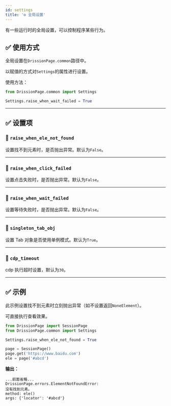 ```yaml
---
id: settings
title: '⚙️ 全局设置'
---
```


有一些运行时的全局设置，可以控制程序某些行为。

## ✅️️ 使用方式

全局设置在`DrissionPage.common`路径中。

以赋值的方式对`Settings`的属性进行设置。

使用方法：

```python
from DrissionPage.common import Settings

Settings.raise_when_wait_failed = True
```

---

## ✅️️ 设置项

### 📌 `raise_when_ele_not_found`

设置找不到元素时，是否抛出异常。默认为`False`。

---

### 📌 `raise_when_click_failed`

设置点击失败时，是否抛出异常。默认为`False`。

---

### 📌 `raise_when_wait_failed`

设置等待失败时，是否抛出异常。默认为`False`。

---

### 📌 `singleton_tab_obj`

设置 Tab 对象是否使用单例模式。默认为`True`。

---

### 📌 `cdp_timeout`

cdp 执行超时设置，默认为`30`。

---

## ✅️️ 示例

此示例设置找不到元素时立刻抛出异常（如不设置返回`NoneElement`）。

可直接执行查看效果。

```python
from DrissionPage import SessionPage
from DrissionPage.common import Settings

Settings.raise_when_ele_not_found = True

page = SessionPage()
page.get('https://www.baidu.com')
ele = page('#abcd')
```

**输出：**

```shell
...前面省略...
DrissionPage.errors.ElementNotFoundError: 
没有找到元素。
method: ele()
args: {'locator': '#abcd'}
```
